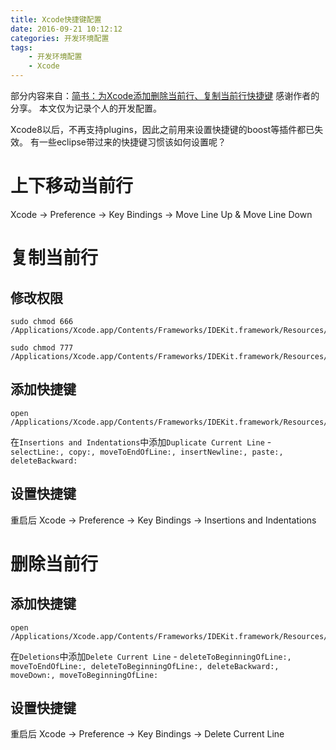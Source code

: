 ```yaml
---
title: Xcode快捷键配置
date: 2016-09-21 10:12:12
categories: 开发环境配置
tags:
    - 开发环境配置
    - Xcode
---
```

部分内容来自：[简书：为Xcode添加删除当前行、复制当前行快捷键](http://www.jianshu.com/p/2ed2c7ac6d53?nomobile=yes) 感谢作者的分享。
本文仅为记录个人的开发配置。

Xcode8以后，不再支持plugins，因此之前用来设置快捷键的boost等插件都已失效。
有一些eclipse带过来的快捷键习惯该如何设置呢？
<!-- more -->

# 上下移动当前行
Xcode -> Preference -> Key Bindings -> Move Line Up & Move Line Down

# 复制当前行
## 修改权限
```
sudo chmod 666 /Applications/Xcode.app/Contents/Frameworks/IDEKit.framework/Resources/IDETextKeyBindingSet.plist

sudo chmod 777 /Applications/Xcode.app/Contents/Frameworks/IDEKit.framework/Resources/
```
## 添加快捷键
```
open /Applications/Xcode.app/Contents/Frameworks/IDEKit.framework/Resources/IDETextKeyBindingSet.plist
```
在`Insertions and Indentations`中添加`Duplicate Current Line` - `selectLine:, copy:, moveToEndOfLine:, insertNewline:, paste:, deleteBackward:`
## 设置快捷键
重启后
Xcode -> Preference -> Key Bindings -> Insertions and Indentations

# 删除当前行
## 添加快捷键
```
open /Applications/Xcode.app/Contents/Frameworks/IDEKit.framework/Resources/IDETextKeyBindingSet.plist
```
在`Deletions`中添加`Delete Current Line` - `deleteToBeginningOfLine:, moveToEndOfLine:, deleteToBeginningOfLine:, deleteBackward:, moveDown:, moveToBeginningOfLine:`
## 设置快捷键
重启后
Xcode -> Preference -> Key Bindings -> Delete Current Line
